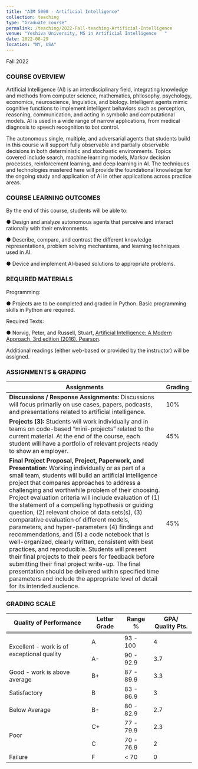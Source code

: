 ```yaml
---
title: "AIM 5000 - Artificial Intelligence"
collection: teaching
type: "Graduate course"
permalink: /teaching/2022-Fall-teaching-Artificial-Intelligence
venue: "Yeshiva University, MS in Artificial Intelligence	"
date: 2022-08-29
location: "NY, USA"
---
```

Fall 2022
<!-- date: 2022-08-29 -->


### COURSE OVERVIEW 


Artificial Intelligence (AI) is an interdisciplinary field, integrating knowledge and methods from computer science, mathematics, philosophy, psychology, economics, neuroscience, linguistics, and biology.  Intelligent agents mimic cognitive functions to implement intelligent behaviors such as perception, reasoning, communication, and acting in symbolic and computational models.  AI is used in a wide range of narrow applications, from medical diagnosis to speech recognition to bot control.

The autonomous single, multiple, and adversarial agents that students build in this course will support fully observable and partially observable decisions in both deterministic and stochastic environments.  Topics covered include search, machine learning models, Markov decision processes, reinforcement learning, and deep learning in AI.  The techniques and technologies mastered here will provide the foundational knowledge for the ongoing study and application of AI in other applications across practice areas.



### COURSE LEARNING OUTCOMES

By the end of this course, students will be able to:

●	Design and analyze autonomous agents that perceive and interact rationally with their environments.

●	Describe, compare, and contrast the different knowledge representations, problem solving mechanisms, and learning techniques used in AI.

● Device and implement AI-based solutions to appropriate problems.




### REQUIRED MATERIALS


Programming: 

●	Projects are to be completed and graded in Python. Basic programming skills in Python are required.

Required Texts:

●	Norvig, Peter, and Russell, Stuart, [Artificial Intelligence: A Modern Approach, 3rd edition (2016).  Pearson](https://repository.unimal.ac.id/1022/).

Additional readings (either web-based or provided by the instructor) will be assigned.


### ASSIGNMENTS & GRADING


| Assignments           |                           Grading                                   |
| --------         |------------------------------------------------------------ |
| <b> Discussions / Response Assignments: </b> Discussions will focus primarily on use cases, papers, podcasts, and presentations related to artificial intelligence. |10%|
| <b> Projects (3): </b> Students will work individually and in teams on code-based “mini-projects” related to the current material. At the end of the course, each student will have a portfolio of relevant projects ready to show an employer. |45%                        |
| <b> Final Project Proposal, Project, Paperwork, and Presentation: </b> Working individually or as part of a small team, students will build an artificial intelligence project that compares approaches to address a challenging and worthwhile problem of their choosing.  Project evaluation criteria will include evaluation of (1) the statement of a compelling hypothesis or guiding question, (2) relevant choice of data sets(s), (3) comparative evaluation of different models, parameters, and hyper-parameters (4) findings and recommendations, and (5) a code notebook that is well-organized, clearly written, consistent with best practices, and reproducible.  Students will present their final projects to their peers for feedback before submitting their final project write-up.  The final presentation should be delivered within specified time parameters and include the appropriate level of detail for its intended audience. |45% |



### GRADING SCALE

<!-- 
| Quality of Performance| Letter Grade | Range % | GPA/ Quality Pts. |
|:--------|:-------:|--------:|--------:|
|/3. spans 3 rows | A   | 93 - 100   | 4.0       |
| ^^| A-  | 90 - 92.9  | 3.7     |
| cell1   | B+  | 87 - 89.9  | 3.3     |
| cell4   | B   | 83 - 86.9  | 3.0       |
| Foot1   | B-  | 80 - 82.9  | 2.7     |
| cell1   | C+  | 77 - 79.9  | 2.3     |
| cell4   | C   | 70 - 76.9  | 2.0       |
| Foot1   | F   | < 70       | 0.0       | -->

<table class="center">
  <tr>
    <th>Quality of Performance</th>
    <th>Letter Grade</th>
    <th>Range % </th>
    <th>GPA/ Quality Pts.</th>
  </tr>
<tr style="background: #aaa;">
 <td colspan="4"></td>
</tr> 
  <tr>
    <td rowspan="2">Excellent - work is of exceptional quality</td>
    <td>A</td>
    <td>93 - 100</td>
    <td>4</td>
  </tr>
  <tr>
    <td> A- </td>
    <td>90 - 92.9</td>
    <td>3.7</td>
  </tr>
  <tr>
    <td> Good - work is above average </td>
    <td>B+ </td>
    <td>87 - 89.9</td>
    <td>3.3</td>
  </tr>
  <tr>
    <td> Satisfactory</td>
    <td>B  </td>
    <td>83 - 86.9 </td>
    <td>3</td>
  </tr>
  <tr>
    <td> Below Average</td>
    <td>B-		</td>
    <td>80 - 82.9</td>
    <td>2.7</td>
  </tr>
  <tr>
    <td rowspan="2">Poor</td>
    <td>C+</td>
    <td>77 - 79.9</td>
    <td>2.3</td>
  </tr>
  <tr>
    <td>C</td>
    <td>70 - 76.9</td>
    <td> 2</td>
  </tr>  
  <tr>
    <td> Failure </td>
    <td>F	 </td>
    <td>< 70</td>
    <td>0</td>
  </tr>
</table>
